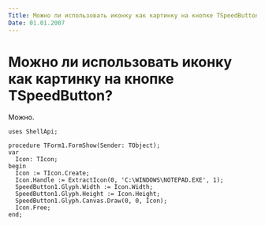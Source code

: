 ```yaml
---
Title: Можно ли использовать иконку как картинку на кнопке TSpeedButton?
Date: 01.01.2007
---
```



Можно ли использовать иконку как картинку на кнопке TSpeedButton?
=================================================================

Можно.

    uses ShellApi;
     
    procedure TForm1.FormShow(Sender: TObject);
    var
      Icon: TIcon;
    begin
      Icon := TIcon.Create;
      Icon.Handle := ExtractIcon(0, 'C:\WINDOWS\NOTEPAD.EXE', 1);
      SpeedButton1.Glyph.Width := Icon.Width;
      SpeedButton1.Glyph.Height := Icon.Height;
      SpeedButton1.Glyph.Canvas.Draw(0, 0, Icon);
      Icon.Free;
    end;
